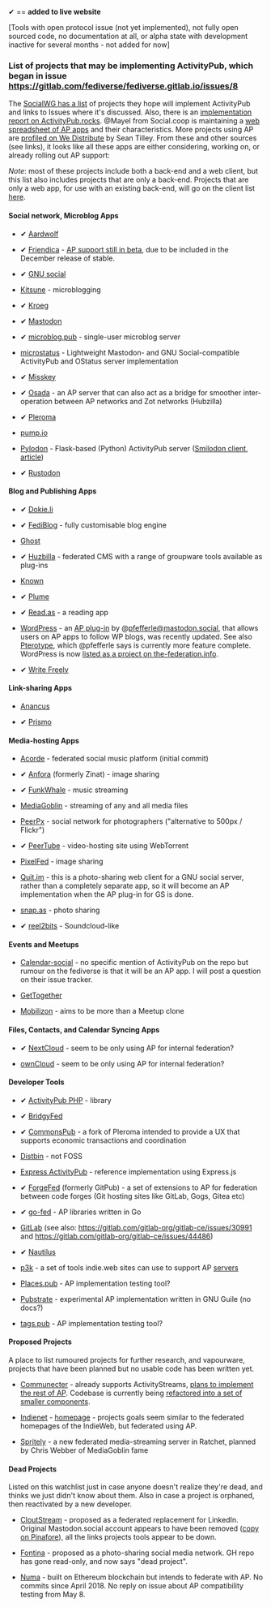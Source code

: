 &#10004; == **added to live website**

[Tools with open protocol issue (not yet implemented), not fully open sourced code, no documentation at all, or alpha state with development inactive for several months - not added for now]

### List of projects that may be implementing ActivityPub, which began in issue https://gitlab.com/fediverse/fediverse.gitlab.io/issues/8

The [SocialWG has a list](https://www.w3.org/wiki/Socialwg/ActivityPub_network) of projects they hope will implement ActivityPub and links to Issues where it&#39;s discussed. Also, there is an [implementation report on ActivityPub.rocks](https://activitypub.rocks/implementation-report/). @Mayel from Social.coop is maintaining a [web spreadsheet of AP apps](https://ethercalc.org/fediverse-stacks) and their characteristics. More projects using AP are [profiled on We Distribute](https://medium.com/we-distribute) by Sean Tilley. From these and other sources (see links), it looks like all these apps are either considering, working on, or already rolling out AP support:

*Note*: most of these projects include both a back-end and a web client, but this list also includes projects that are only a back-end. Projects that are only a web app, for use with an existing back-end, will go on the client list [here](https://gitlab.com/fediverse/fediverse.gitlab.io/wikis/watchlist-for-client-apps).

#### Social network, Microblog Apps

* &#10004; [Aardwolf](https://github.com/Aardwolf-Social/aardwolf)

* &#10004; [Friendica](https://friendi.ca/) - [AP support still in beta](https://friendi.ca/2018/11/18/activitypub-support-in-friendica/), due to be included in the December release of stable.

* &#10004; [GNU social](https://gnu.io/social)

* [Kitsune](https://github.com/valerauko/kitsune) - microblogging

* &#10004; [Kroeg](https://git.puckipedia.com/kroeg)

* &#10004; [Mastodon](https://joinmastodon.org/)

* &#10004; [microblog.pub](https://github.com/tsileo/microblog.pub) - single-user microblog server

* [microstatus](https://github.com/Arkanosis/microstatus) - Lightweight Mastodon- and GNU Social-compatible ActivityPub and OStatus server implementation

* &#10004; [Misskey](https://joinmisskey.github.io/)

* &#10004; [Osada](https://macgirvin.com/wiki/mike/Osada/Home) - an AP server that can also act as a bridge for smoother inter-operation between AP networks and Zot networks (Hubzilla)

* &#10004; [Pleroma](https://pleroma.social/)

* [pump.io](https://github.com/pump-io/pump.io/issues/1241)

* [Pylodon](https://github.com/rowanlupton/pylodon) - Flask-based (Python) ActivityPub server ([Smilodon client](https://github.com/rowanlupton/smilodon), [article](https://blog.rowan.website/2017/12/23/pylodon))

* &#10004; [Rustodon](https://github.com/rustodon/rustodon)

#### Blog and Publishing Apps

* &#10004; [Dokie.li](https://dokie.li)

* &#10004; [FediBlog](https://framagit.org/DavidLibeau/FediBlog) - fully customisable blog engine

* [Ghost](https://forum.ghost.org/t/federate-over-activitypub/1989/15)

* &#10004; [Huzbilla](https://project.hubzilla.org/) - federated CMS with a range of groupware tools available as plug-ins

* [Known](https://github.com/idno/Known/issues/1701)

* &#10004; [Plume](https://github.com/Plume-org/Plume)

* &#10004; [Read.as](https://github.com/writeas/Read.as) - a reading app 

* [WordPress](https://gitlab.com/fediverse/fediverse.gitlab.io/wikis/Wordpress-integration-with-Fediverse) - an [AP plug-in](https://wordpress.org/plugins/activitypub/) by @pfefferle@mastodon.social, that allows users on AP apps to follow WP blogs, was recently updated. See also [Pterotype](https://getpterotype.com/), which @pfefferle says is currently more feature complete. WordPress is now [listed as a project on the-federation.info](https://the-federation.info/wordpress).

* &#10004; [Write Freely](https://writefreely.org)

#### Link-sharing Apps

* [Anancus](https://gitlab.com/tuxether/anancus)

* &#10004; [Prismo](https://gitlab.com/mbajur/prismo)

#### Media-hosting Apps

* [Acorde](https://github.com/polymerwitch/Acorde) - federated social music platform (initial commit)

* &#10004; [Anfora](https://github.com/anforaProject/anfora) (formerly Zinat) - image sharing

* &#10004; [FunkWhale](https://medium.com/we-distribute/funkwhale-an-open-source-grooveshark-alternative-begins-activitypub-implementation-cbc10a412b20) - music streaming

* [MediaGoblin](https://issues.mediagoblin.org/ticket/5503) - streaming of any and all media files

* [PeerPx](https://github.com/peerpx) - social network for photographers ("alternative to 500px / Flickr")

* &#10004; [PeerTube](http://joinpeertube.org/) - video-hosting site using WebTorrent

* [PixelFed](https://pixelfed.org/) - image sharing

* [Quit.im](https://quit.im) - this is a photo-sharing web client for a GNU social server, rather than a completely separate app, so it will become an AP implementation when the AP plug-in for GS is done.

* [snap.as](https://github.com/snapas) - photo sharing

* &#10004; [reel2bits](https://github.com/rhaamo/reel2bits) - Soundcloud-like
 
#### Events and Meetups

* [Calendar-social](https://gitea.polonkai.eu/gergely/calendar-social/issues/122) - no specific mention of ActivityPub on the repo but rumour on the fediverse is that it will be an AP app. I will post a question on their issue tracker.

* [GetTogether](https://github.com/GetTogetherComm/GetTogether/issues/60)

* [Mobilizon](https://framagit.org/framasoft/mobilizon) - aims to be more than a Meetup clone

#### Files, Contacts, and Calendar Syncing Apps

* &#10004; [NextCloud](https://help.nextcloud.com/t/activitypub-the-new-standard-for-decentralized-networks/26381) - seem to be only using AP for internal federation?

* [ownCloud](https://github.com/owncloud/activity/issues/494) - seem to be only using AP for internal federation?

#### Developer Tools

* &#10004; [ActivityPub PHP](https://github.com/pterotype-project/activitypub-php) - library

* &#10004; [BridgyFed](https://github.com/snarfed/bridgy-fed/issues?utf8=%E2%9C%93&q=is%3Aissue+is%3Aopen+activitypub)

* &#10004; [CommonsPub](https://gitlab.com/OpenCoop/CommonsPub) - a fork of Pleroma intended to provide a UX that supports economic transactions and coordination

* [Distbin](http://distbin.com/about) - not FOSS

* [Express ActivityPub](https://github.com/dariusk/express-activitypub) - reference implementation using Express.js 

* &#10004; [ForgeFed](https://github.com/forgefed/forgefed/) (formerly GitPub) - a set of extensions to AP for federation between code forges (Git hosting sites like GitLab, Gogs, Gitea etc)

* &#10004; [go-fed](https://github.com/go-fed/activity) - AP libraries written in Go

* [GitLab](https://gitlab.com/gitlab-org/gitlab-ce/issues/4013) (see also: https://gitlab.com/gitlab-org/gitlab-ce/issues/30991 and https://gitlab.com/gitlab-org/gitlab-ce/issues/44486)

* &#10004; [Nautilus](https://github.com/aaronpk/Nautilus)

* [p3k](https://indieweb.org/p3k) - a set of tools indie.web sites can use to support AP [servers](https://the-federation.info/p3k)

* [Places.pub](https://github.com/w3c/activitypub/issues/282) - AP implementation testing tool?

* [Pubstrate](https://gitlab.com/dustyweb/pubstrate) - experimental AP implementation written in GNU Guile (no docs?)

* [tags.pub](https://github.com/w3c/activitypub/issues/281) - AP implementation testing tool?

#### Proposed Projects

A place to list rumoured projects for further research, and vapourware, projects that have been planned but no usable code has been written yet.

* [Communecter](https://github.com/pixelhumain/) - already supports ActivityStreams, [plans to implement the rest of AP](https://www.loomio.org/d/Y8kHSzPE/activitypub-as-a-decentralized-oae-infrastructure-/3). Codebase is currently being [refactored into a set of smaller components](https://www.loomio.org/d/Y8kHSzPE/activitypub-as-a-decentralized-oae-infrastructure-/19).

* [Indienet](https://source.ind.ie/indienet) - [homepage](https://indienet.info/) - projects goals seem similar to the federated homepages of the IndieWeb, but federated using AP.

* [Spritely](https://gitlab.com/spritely/spritely) - a new federated media-streaming server in Ratchet, planned by Chris Webber of MediaGoblin fame

#### Dead Projects

Listed on this watchlist just in case anyone doesn't realize they're dead, and thinks we just didn't know about them. Also in case a project is orphaned, then reactivated by a new developer.

* [CloutStream](https://web.archive.org/web/20180808152307/http://cloutstream.com/) - proposed as a federated replacement for LinkedIn. Original Mastodon.social account appears to have been removed ([copy on Pinafore]( https://pinafore.social/accounts/25168)), all the links projects tools appear to be down. 

* [Fontina](https://github.com/beta-phenylethylamine/fontina) - proposed as a photo-sharing social media network. GH repo has gone read-only, and now says "dead project".

* [Numa](https://github.com/numaverse/numaverse-gateway/issues/3) - built on Ethereum blockchain but intends to federate with AP. No commits since April 2018. No reply on issue about AP compatibility testing from May 8.